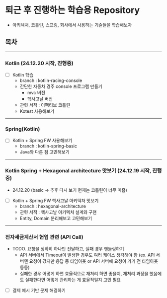 # 퇴근 후 진행하는 학습용 Repository

- 아키텍처, 코틀린, 스프링, 회사에서 사용하는 기술들을 학습해보자

## 목차

---

### Kotlin (24.12.20 시작, 진행중)

- [ ] Kotlin 학습
    - branch : kotlin-racing-console
    - 간단한 자동차 경주 console 프로그램 만들기
        - mvc 버전
        - 헥사고날 버전
    - 관련 서적 : 이펙티브 코틀린
    - Kotest 사용해보기

---

### Spring(Kotlin)

- [ ] Kotlin + Spring FW 사용해보기
    - branch : kotlin-spring-basic
    - Java와 다른 점 고민해보기

---

### Kotlin Spring + Hexagonal architecture 맛보기 (24.12.19 시작, 진행중)

- 24.12.20 (basic -> 추후 다시 보기 현재는 코틀린이 너무 미흡)
- [ ] Kotlin + Spring FW 헥사고날 아키텍처 맛보기
    - branch : hexagonal-architecture
    - 관련 서적 : 헥사고날 아키텍처 설계와 구현
    - Entity, Domain 분리해보고 고민해보기

---

### 전자세금계산서 현업 관련 (API Call)

- TODO. 요청을 정확히 하나만 전달하고, 실패 경우 핸들링하기
    - API 서버에서 Timeout이 발생한 경우도 여러 케이스 생각해야 함 (ex. API 서버엔 요청이 갔지만 응답 중 타임아웃 or API 서버에 요청이 가기 전 타임아웃 등등)
    - 실패한 경우 어떻게 하면 효율적으로 재처리 하면 좋을지, 재처리 과정을 했음에도 실패한다면 어떻게 관리하는 게 효율적일지 고민 필요

- [ ] 결제 예시 기반 문제 해결하기
